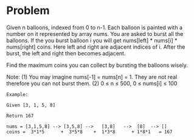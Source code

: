 Problem
===
Given n balloons, indexed from 0 to n-1. Each balloon is painted with a number on it represented by array nums. You are asked to burst all the balloons. If the you burst balloon i you will get nums[left] * nums[i] * nums[right] coins. Here left and right are adjacent indices of i. After the burst, the left and right then becomes adjacent.

Find the maximum coins you can collect by bursting the balloons wisely.

Note: 
(1) You may imagine nums[-1] = nums[n] = 1. They are not real therefore you can not burst them.
(2) 0 ≤ n ≤ 500, 0 ≤ nums[i] ≤ 100

    Example:

    Given [3, 1, 5, 8]

    Return 167

    nums = [3,1,5,8] --> [3,5,8] -->   [3,8]   -->  [8]  --> []
    coins =  3*1*5      +  3*5*8    +  1*3*8      + 1*8*1   = 167


